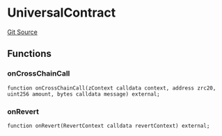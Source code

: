 # UniversalContract
[Git Source](https://github.com/zeta-chain/protocol-contracts/blob/80894a563ae5be7526f28c7162bd136554bc5b86/contracts/zevm/interfaces/UniversalContract.sol)


## Functions
### onCrossChainCall


```solidity
function onCrossChainCall(zContext calldata context, address zrc20, uint256 amount, bytes calldata message) external;
```

### onRevert


```solidity
function onRevert(RevertContext calldata revertContext) external;
```

